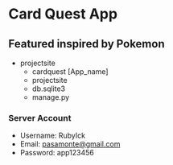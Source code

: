 # Card Quest App

## Featured inspired by Pokemon
- projectsite
    - cardquest [App_name]
    - projectsite
    - db.sqlite3
    - manage.py

### Server Account
- Username: RubyIck
- Email: pasamonte@gmail.com
- Password: app123456